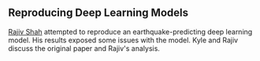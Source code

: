 ## Reproducing Deep Learning Models

[Rajiv Shah](https://twitter.com/rajcs4) attempted to reproduce an earthquake-predicting deep learning model.  His results exposed some issues with the model.  Kyle and Rajiv discuss the original paper and Rajiv's analysis.

